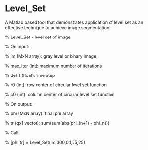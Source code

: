 # Level_Set
A Matlab based tool that demonstrates application of level set as an effective technique to achieve image segmentation.

% Level_Set - level set of image

% On input:

%   im (MxN array): gray level or binary image

%   max_iter (int): maximum number of iterations

%   del_t (float): time step

%   r0 (int): row center of circular level set function

%   c0 (int): column center of circular level set function

% On output:

%   phi (MxN array): final phi array

%   tr (qx1 vector): sum(sum(abs(phi_(n+1) - phi_n)))

% Call:

%   [phi,tr] = Level_Set(im,300,0.1,25,25)
